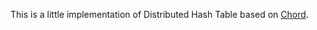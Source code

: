 This is a little implementation of Distributed Hash Table based on [Chord](http://en.wikipedia.org/wiki/Chord_(peer-to-peer) ).
